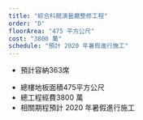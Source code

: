 ```yaml
---
title: "綜合科館演藝廳整修工程"
order: "D"
floorArea: "475 平方公尺"
cost: "3800 萬"
schedule: "預計 2020 年暑假進行施工"
---
```


<div>
  <ul>
    <li>預計容納363席</li>
  </ul>
</div>

<div>
  <ul>
    <li><span>總樓地板面積</span><span>475平方公尺</span></li>
    <li><span>總工程經費</span><span>3800 萬</span></li>
    <li><span>相關期程</span><span>預計 2020 年暑假進行施工</span></li>
  </ul>
</div>
